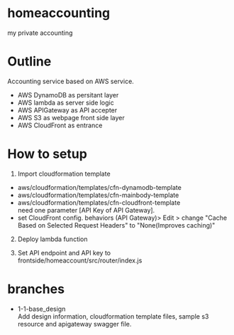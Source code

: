 # homeaccounting
 my private accounting

# Outline
Accounting service based on AWS service.
- AWS DynamoDB as persitant layer
- AWS lambda as server side logic
- AWS APIGateway as API accepter
- AWS S3 as webpage front side layer
- AWS CloudFront as entrance

# How to setup
1. Import cloudformation template
  - aws/cloudformation/templates/cfn-dynamodb-template
  - aws/cloudformation/templates/cfn-mainbody-template
  - aws/cloudformation/templates/cfn-cloudfront-template<br>
    need one parameter [API Key of API Gateway].
  - set CloudFront config. behaviors (API Gateway)> Edit > change "Cache Based on Selected Request Headers" to "None(Improves caching)"

2. Deploy lambda function

3. Set API endpoint and API key to frontside/homeaccount/src/router/index.js

# branches
- 1-1-base_design <br>
Add design information, cloudformation template files, sample s3 resource and apigateway swagger file.